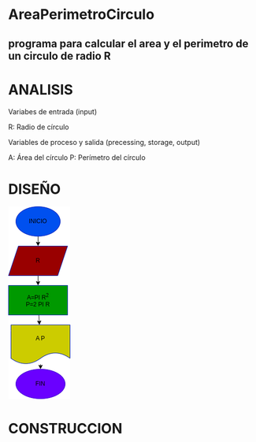 # AreaPerimetroCirculo

## programa para calcular el area y el perimetro de un circulo de radio R

# ANALISIS

Variabes de entrada (input)

R: Radio de círculo

Variables de proceso y salida (precessing, storage, output)

A: Área del círculo
P: Perímetro del círculo

# DISEÑO

![Diagrama de flujo](diagrama.png "Diagrama de flujo")

# CONSTRUCCION